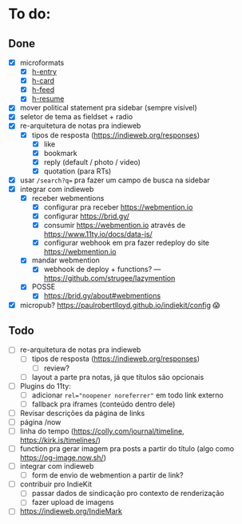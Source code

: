 # To do:

## Done

-   [x] microformats
    -   [x] [h-entry](http://microformats.org/wiki/h-entry)
    -   [x] [h-card](http://microformats.org/wiki/h-card)
    -   [x] [h-feed](http://microformats.org/wiki/h-feed)
    -   [x] [h-resume](http://microformats.org/wiki/h-resume)
-   [x] mover political statement pra sidebar (sempre visível)
-   [x] seletor de tema as fieldset + radio
-   [x] re-arquitetura de notas pra indieweb
    -   [x] tipos de resposta (https://indieweb.org/responses)
        -   [x] like
        -   [x] bookmark
        -   [x] reply (default / photo / video)
        -   [x] quotation (para RTs)
-   [x] usar `/search?q=` pra fazer um campo de busca na sidebar
-   [x] integrar com indieweb
    -   [x] receber webmentions
        -   [x] configurar pra receber https://webmention.io
        -   [x] configurar https://brid.gy/
        -   [x] consumir https://webmention.io através de https://www.11ty.io/docs/data-js/
        -   [x] configurar webhook em pra fazer redeploy do site https://webmention.io
    -   [x] mandar webmention
        -   [x] webhook de deploy + functions? — https://github.com/strugee/lazymention
    -   [x] POSSE
        -   [x] https://brid.gy/about#webmentions
-   [x] micropub? https://paulrobertlloyd.github.io/indiekit/config 😱

## Todo

-   [ ] re-arquitetura de notas pra indieweb
    -   [ ] tipos de resposta (https://indieweb.org/responses)
        -   [ ] review?
    -   [ ] layout a parte pra notas, já que títulos são opcionais
-   [ ] Plugins do 11ty:
    -   [ ] adicionar `rel="noopener noreferrer"` em todo link externo
    -   [ ] fallback pra iframes (conteúdo dentro dele)
-   [ ] Revisar descrições da página de links
-   [ ] página /now
-   [ ] linha do tempo (https://colly.com/journal/timeline, https://kirk.is/timelines/)
-   [ ] function pra gerar imagem pra posts a partir do título (algo como https://og-image.now.sh/)
-   [ ] integrar com indieweb
    -   [ ] form de envio de webmention a partir de link?
-   [ ] contribuir pro IndieKit
    -   [ ] passar dados de sindicação pro contexto de renderização
    -   [ ] fazer upload de imagens
-   [ ] https://indieweb.org/IndieMark
